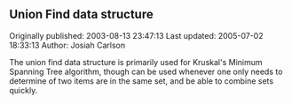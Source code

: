 ## Union Find data structure

Originally published: 2003-08-13 23:47:13
Last updated: 2005-07-02 18:33:13
Author: Josiah Carlson

The union find data structure is primarily used for Kruskal's Minimum Spanning Tree algorithm, though can be used whenever one only needs to determine of two items are in the same set, and be able to combine sets quickly.